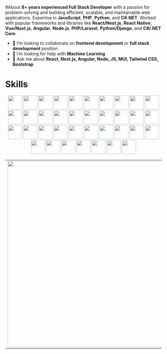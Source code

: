 #About
**8+ years experienced Full Stack Developer** with a passion for problem-solving and building efficient, scalable, and maintainable web applications. Expertise in **JavaScript**, **PHP**, **Python**, and **C#.NET**. Worked with popular frameworks and libraries like **React/Next.js**, **React Native**, **Vue/Nuxt.js**, **Angular**, **Node.js**, **PHP/Laravel**, **Python/Django**, and **C#/.NET Core**.

- 👯 I’m looking to collaborate on **frontend development** or **full stack development** position
- 🤔 I’m looking for help with **Machine Learning**
- 💬 Ask me about **React, Next.js, Angular, Node, JS, MUI, Tailwind CSS, Bootstrap**

# Skills
<p align="center">
	<img src="https://cdn.jsdelivr.net/gh/devicons/devicon/icons/react/react-original.svg" height="45" />
	<img src="https://cdn.jsdelivr.net/gh/devicons/devicon/icons/nextjs/nextjs-original.svg" height="45" />
	<img src="https://cdn.jsdelivr.net/gh/devicons/devicon/icons/vuejs/vuejs-original.svg" height="45" />
	<img src="https://cdn.jsdelivr.net/gh/devicons/devicon/icons/nuxtjs/nuxtjs-original.svg" height="45" />
	<img src="https://cdn.jsdelivr.net/gh/devicons/devicon/icons/angularjs/angularjs-original.svg" height="45" />
	<img src="https://cdn.jsdelivr.net/gh/devicons/devicon/icons/redux/redux-original.svg" height="45" />
	<img src="https://cdn.jsdelivr.net/gh/devicons/devicon/icons/materialui/materialui-original.svg" height="45" />
	<img src="https://cdn.jsdelivr.net/gh/devicons/devicon/icons/tailwindcss/tailwindcss-original-wordmark.svg" height="45" />
	<img src="https://cdn.jsdelivr.net/gh/devicons/devicon/icons/bootstrap/bootstrap-original.svg" height="45" />
	<img src="https://cdn.jsdelivr.net/gh/devicons/devicon/icons/laravel/laravel-plain.svg" height="45" />
	<img src="https://cdn.jsdelivr.net/gh/devicons/devicon/icons/nodejs/nodejs-original.svg" height="45" />
	<img src="https://cdn.jsdelivr.net/gh/devicons/devicon/icons/express/express-original.svg" height="45" />
	<img src="https://cdn.jsdelivr.net/gh/devicons/devicon/icons/django/django-plain.svg" height="45" />
	<img src="https://cdn.jsdelivr.net/gh/devicons/devicon/icons/dotnetcore/dotnetcore-original.svg"  height="45" />
	<img src="https://cdn.jsdelivr.net/gh/devicons/devicon/icons/javascript/javascript-original.svg" height="45" />
	<img src="https://cdn.jsdelivr.net/gh/devicons/devicon/icons/typescript/typescript-original.svg" height="45" />
	<img src="https://cdn.jsdelivr.net/gh/devicons/devicon/icons/php/php-original.svg" height="45" />
	<img src="https://cdn.jsdelivr.net/gh/devicons/devicon/icons/python/python-original.svg" height="45" />
	<img src="https://cdn.jsdelivr.net/gh/devicons/devicon/icons/csharp/csharp-original.svg" height="45" />
	<img src="https://cdn.jsdelivr.net/gh/devicons/devicon/icons/css3/css3-original.svg" height="45" />
	<img src="https://cdn.jsdelivr.net/gh/devicons/devicon/icons/html5/html5-original.svg" height="45" />
	<img src="https://cdn.jsdelivr.net/gh/devicons/devicon/icons/less/less-plain-wordmark.svg" height="45" />  
	<img src="https://cdn.jsdelivr.net/gh/devicons/devicon/icons/mongodb/mongodb-original.svg" height="45" />
	<img src="https://cdn.jsdelivr.net/gh/devicons/devicon/icons/postgresql/postgresql-original.svg" height="45" />
	<img src="https://cdn.jsdelivr.net/gh/devicons/devicon/icons/npm/npm-original-wordmark.svg" height="45" />
	<img src="https://cdn.jsdelivr.net/gh/devicons/devicon/icons/graphql/graphql-plain.svg" height="45" />
  <img src="https://cdn.jsdelivr.net/gh/devicons/devicon/icons/firebase/firebase-plain.svg" height="45" />
	<img src="https://cdn.jsdelivr.net/gh/devicons/devicon/icons/webstorm/webstorm-original.svg" height="45" />
	<img src="https://cdn.jsdelivr.net/gh/devicons/devicon/icons/phpstorm/phpstorm-original.svg" height="45" />
	<img src="https://cdn.jsdelivr.net/gh/devicons/devicon/icons/pycharm/pycharm-original.svg" height="45" />
	<img src="https://cdn.jsdelivr.net/gh/devicons/devicon/icons/visualstudio/visualstudio-plain.svg" height="45" />
	<img src="https://cdn.jsdelivr.net/gh/devicons/devicon/icons/github/github-original.svg" height="45" />
	<img src="https://cdn.jsdelivr.net/gh/devicons/devicon/icons/docker/docker-original.svg" height="45" />
	<img src="https://cdn.jsdelivr.net/gh/devicons/devicon/icons/jira/jira-original.svg" height="45" />
	<img src="https://cdn.jsdelivr.net/gh/devicons/devicon/icons/amazonwebservices/amazonwebservices-original.svg" height="45" />
	<img src="https://cdn.jsdelivr.net/gh/devicons/devicon/icons/heroku/heroku-original.svg" height="45" />
	<img src="https://cdn.jsdelivr.net/gh/devicons/devicon/icons/digitalocean/digitalocean-original.svg" height="45" />
</p>

<center>
  <table>
    <tr>
        <td>
          <img width="600px" align="center" 
               src="https://github-readme-stats.vercel.app/api/top-langs/?username=anthonymedinawork&hide=html,makefile,vhdl,c,qmake,css&langs_count=6&layout=compact&theme=dracula" />
      </td>
    </tr>   
  </table>
</center>
